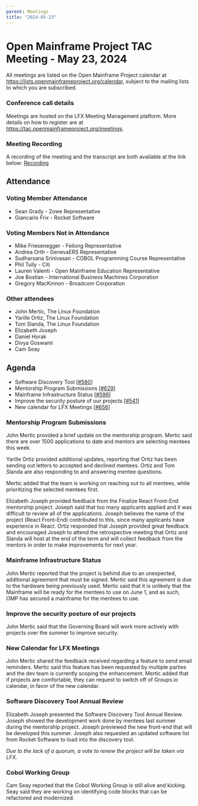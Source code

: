 ```yaml
---
parent: Meetings
title: "2024-05-23"
---
```


# Open Mainframe Project TAC Meeting - May 23, 2024

All meetings are listed on the Open Mainframe Project calendar at https://lists.openmainframeproject.org/calendar, subject to the mailing lists to which you are subscribed.

### Conference call details

Meetings are hosted on the LFX Meeting Management platform. More details on how to register are at https://tac.openmainframeproject.org/meetings.

### Meeting Recording
A recording of the meeting and the transcript are both available at the link below:
[Recording](https://zoom.us/rec/play/7TWCy0hqyrk7g2ZABnzv_WEN1WTnfnkg7Q68-cEEEYcE6ZzdpQDKiisXRGcvSt-BW1fj1jNCbVmgYaY.9P0elFCO1Cg8UDw9?canPlayFromShare=true&from=share_recording_detail&continueMode=true&componentName=rec-play&originRequestUrl=https%3A%2F%2Fzoom.us%2Frec%2Fshare%2FIC32ss_8dfm3IE-DenvuW39P98jZim80XwSbWepAoWeJ-fIpw5bNdlkGJPX2LsKG.WZil5I3UACnLKhTz)

## Attendance
### Voting Member Attendance
 - Sean Grady - Zowe Representative
 - Giancarlo Frix - Rocket Software
   
### Voting Members Not in Attendance
 - Mike Friesenegger - Feilong Representative
 - Andrea Orth - GenevaERS Representative
 - Sudharsana Srinivasan - COBOL Programming Course Representative
 - Phil Tully - Citi
 - Lauren Valenti - Open Mainframe Education Representative
 - Joe Bostian - International Business Machines Corporation
 - Gregory MacKinnon - Broadcom Corporation
   
### Other attendees
 - John Mertic, The Linux Foundation
 - Yarille Ortiz, The Linux Foundation
 - Tom Slanda, The Linux Foundation
 - Elizabeth Joseph
 - Daniel Horak
 - Divya Goswami
 - Cam Seay

## Agenda
 - Software Discovery Tool [[#580](https://github.com/openmainframeproject/tac/issues/580)]
 - Mentorship Program Submissions [[#629](https://github.com/openmainframeproject/tac/issues/629)]
 - Mainframe Infrastructure Status [[#596](https://github.com/openmainframeproject/tac/issues/596)]
 - Improve the security posture of our projects [[#541](https://github.com/openmainframeproject/tac/issues/541)]
 - New calendar for LFX Meetings [[#656](https://github.com/openmainframeproject/tac/issues/656)]

### Mentorship Program Submissions
John Mertic provided a brief update on the mentorship program.  Mertic said there are over 1500 applications to date and mentors are selecting mentees this week.

Yarille Ortiz provided additional updates, reporting that Ortiz has been sending out letters to accepted and declined mentees.  Ortiz and Tom Slanda are also responding to and answering mentee questions.

Mertic added that the team is working on reaching out to all mentees, while prioritizing the selected mentees first.  

Elizabeth Joseph provided feedback from the Finalize React Front-End mentorship project.  Joseph said that too many applicants applied and it was difficult to review all of the applications.  Joseph believes the name of the project (React Front-End) contributed to this, since many applicants have experience in React.  Ortiz responded that Joseph provided great feedback and encouraged Joseph to attend the retrospective meeting that Ortiz and Slanda will host at the end of the term and will collect feedback from the mentors in order to make improvements for next year.

### Mainframe Infrastructure Status
John Mertic reported that the project is behind due to an unexpected, additional agreement that must be signed.  Mertic said this agreement is due to the hardware being previously used.  Mertic said that it is unlikely that the Mainframe will be ready for the mentees to use on June 1, and as such, OMP has secured a mainframe for the mentees to use.  

### Improve the security posture of our projects
John Mertic said that the Governing Board will work more actively with projects over the summer to improve security.

### New Calendar for LFX Meetings
John Mertic shared the feedback received regarding a feature to send email reminders.  Mertic said this feature has been requested by multiple parties and the dev team is currently scoping the enhancement.  Mertic added that if projects are comfortable, they can request to switch off of Groups.io calendar, in favor of the new calendar.

### Software Discovery Tool Annual Review
Elizabeth Joseph presented the Software Discovery Tool Annual Review.  Joseph showed the development work done by mentees last summer during the mentorship project.  Joseph previewed the new front-end that will be developed this summer.  Joseph also requested an updated software list from Rocket Software to load into the discovery tool.

_Due to the lack of a quorum, a vote to renew the project will be taken via LFX._

### Cobol Working Group
Cam Seay reported that the Cobol Working Group is still alive and kicking.  Seay said they are working on identifying code blocks that can be refactored and modernized.
